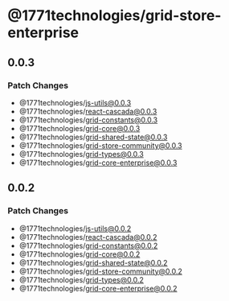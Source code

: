 # @1771technologies/grid-store-enterprise

## 0.0.3

### Patch Changes

- @1771technologies/js-utils@0.0.3
- @1771technologies/react-cascada@0.0.3
- @1771technologies/grid-constants@0.0.3
- @1771technologies/grid-core@0.0.3
- @1771technologies/grid-shared-state@0.0.3
- @1771technologies/grid-store-community@0.0.3
- @1771technologies/grid-types@0.0.3
- @1771technologies/grid-core-enterprise@0.0.3

## 0.0.2

### Patch Changes

- @1771technologies/js-utils@0.0.2
- @1771technologies/react-cascada@0.0.2
- @1771technologies/grid-constants@0.0.2
- @1771technologies/grid-core@0.0.2
- @1771technologies/grid-shared-state@0.0.2
- @1771technologies/grid-store-community@0.0.2
- @1771technologies/grid-types@0.0.2
- @1771technologies/grid-core-enterprise@0.0.2
